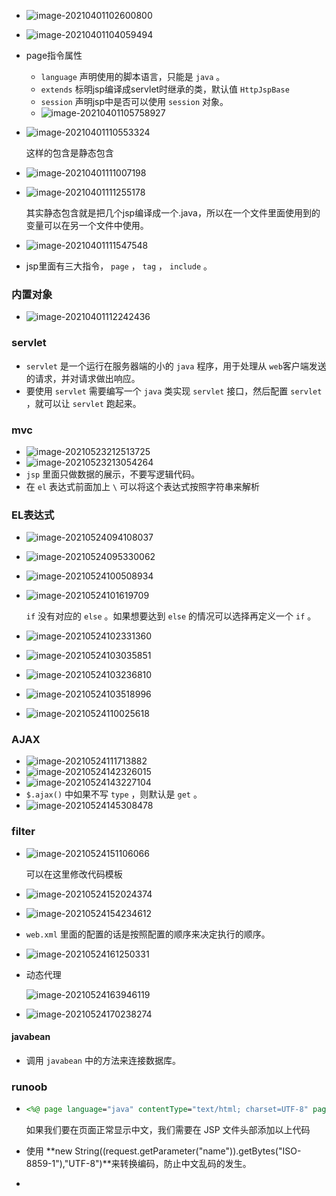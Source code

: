 + ![image-20210401102600800](https://cdn.jsdelivr.net/gh/smallzhong/new-picgo-pic-bed@master/image-20210401102600800.png)

+ ![image-20210401104059494](https://cdn.jsdelivr.net/gh/smallzhong/new-picgo-pic-bed@master/image-20210401104059494.png)

+ page指令属性

  + `language` 声明使用的脚本语言，只能是 `java` 。
  + `extends` 标明jsp编译成servlet时继承的类，默认值 `HttpJspBase` 
  +  `session` 声明jsp中是否可以使用 `session` 对象。
  + ![image-20210401105758927](https://cdn.jsdelivr.net/gh/smallzhong/new-picgo-pic-bed@master/image-20210401105758927.png)

+ ![image-20210401110553324](https://cdn.jsdelivr.net/gh/smallzhong/new-picgo-pic-bed@master/image-20210401110553324.png)

  这样的包含是静态包含

+ ![image-20210401111007198](https://cdn.jsdelivr.net/gh/smallzhong/new-picgo-pic-bed@master/image-20210401111007198.png)

+ ![image-20210401111255178](https://cdn.jsdelivr.net/gh/smallzhong/new-picgo-pic-bed@master/image-20210401111255178.png)

  其实静态包含就是把几个jsp编译成一个.java，所以在一个文件里面使用到的变量可以在另一个文件中使用。

+ ![image-20210401111547548](https://cdn.jsdelivr.net/gh/smallzhong/new-picgo-pic-bed@master/image-20210401111547548.png)

+ jsp里面有三大指令， `page` ， `tag` ， `include` 。

### 内置对象

+ ![image-20210401112242436](https://cdn.jsdelivr.net/gh/smallzhong/new-picgo-pic-bed@master/image-20210401112242436.png)





### servlet

+ `servlet` 是一个运行在服务器端的小的 `java` 程序，用于处理从 `web`客户端发送的请求，并对请求做出响应。
+ 要使用 `servlet` 需要编写一个 `java` 类实现 `servlet` 接口，然后配置 `servlet` ，就可以让 `servlet` 跑起来。 



### mvc

+ ![image-20210523212513725](C:\Users\雨初\AppData\Roaming\Typora\typora-user-images\image-20210523212513725.png)
+ ![image-20210523213054264](C:\Users\雨初\AppData\Roaming\Typora\typora-user-images\image-20210523213054264.png)
+ `jsp` 里面只做数据的展示，不要写逻辑代码。
+ 在 `el` 表达式前面加上 `\` 可以将这个表达式按照字符串来解析

### EL表达式

+ ![image-20210524094108037](C:\Users\雨初\AppData\Roaming\Typora\typora-user-images\image-20210524094108037.png)

+ ![image-20210524095330062](https://cdn.jsdelivr.net/gh/smallzhong/new-picgo-pic-bed@master//image-20210524095330062.png)

+ ![image-20210524100508934](C:\Users\雨初\AppData\Roaming\Typora\typora-user-images\image-20210524100508934.png)

+ ![image-20210524101619709](https://cdn.jsdelivr.net/gh/smallzhong/new-picgo-pic-bed@master//image-20210524101619709.png)

  `if` 没有对应的 `else` 。如果想要达到 `else` 的情况可以选择再定义一个 `if` 。

+ ![image-20210524102331360](C:\Users\雨初\AppData\Roaming\Typora\typora-user-images\image-20210524102331360.png)

+ ![image-20210524103035851](C:\Users\雨初\AppData\Roaming\Typora\typora-user-images\image-20210524103035851.png)

+ ![image-20210524103236810](C:\Users\雨初\AppData\Roaming\Typora\typora-user-images\image-20210524103236810.png)

+ ![image-20210524103518996](https://cdn.jsdelivr.net/gh/smallzhong/new-picgo-pic-bed@master//image-20210524103518996.png)

+ ![image-20210524110025618](https://cdn.jsdelivr.net/gh/smallzhong/new-picgo-pic-bed@master//image-20210524110025618.png)

### AJAX

+ ![image-20210524111713882](C:\Users\雨初\AppData\Roaming\Typora\typora-user-images\image-20210524111713882.png)
+ ![image-20210524142326015](https://cdn.jsdelivr.net/gh/smallzhong/new-picgo-pic-bed@master//image-20210524142326015.png)
+ ![image-20210524143227104](https://cdn.jsdelivr.net/gh/smallzhong/new-picgo-pic-bed@master//image-20210524143227104.png)
+ `$.ajax()` 中如果不写 `type` ，则默认是 `get` 。
+ ![image-20210524145308478](https://cdn.jsdelivr.net/gh/smallzhong/new-picgo-pic-bed@master//image-20210524145308478.png)

### filter

+ ![image-20210524151106066](C:\Users\雨初\AppData\Roaming\Typora\typora-user-images\image-20210524151106066.png)

  可以在这里修改代码模板

+ ![image-20210524152024374](https://cdn.jsdelivr.net/gh/smallzhong/new-picgo-pic-bed@master//image-20210524152024374.png)

+ ![image-20210524154234612](https://cdn.jsdelivr.net/gh/smallzhong/new-picgo-pic-bed@master//image-20210524154234612.png)

+ `web.xml` 里面的配置的话是按照配置的顺序来决定执行的顺序。

+ ![image-20210524161250331](https://cdn.jsdelivr.net/gh/smallzhong/new-picgo-pic-bed@master//image-20210524161250331.png)

+ 动态代理

  ![image-20210524163946119](https://cdn.jsdelivr.net/gh/smallzhong/new-picgo-pic-bed@master//image-20210524163946119.png)

+ ![image-20210524170238274](C:\Users\雨初\AppData\Roaming\Typora\typora-user-images\image-20210524170238274.png)

#### javabean

+ 调用 `javabean` 中的方法来连接数据库。

### runoob

+ ```jsp
  <%@ page language="java" contentType="text/html; charset=UTF-8" pageEncoding="UTF-8"%>
  ```

  如果我们要在页面正常显示中文，我们需要在 JSP 文件头部添加以上代码

+ 使用 **new String((request.getParameter("name")).getBytes("ISO-8859-1"),"UTF-8")**来转换编码，防止中文乱码的发生。

+ 